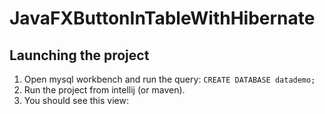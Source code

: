# JavaFXButtonInTableWithHibernate

## Launching the project
1. Open mysql workbench and run the query: `CREATE DATABASE datademo;`
2. Run the project from intellij (or maven).
3. You should see this view:
